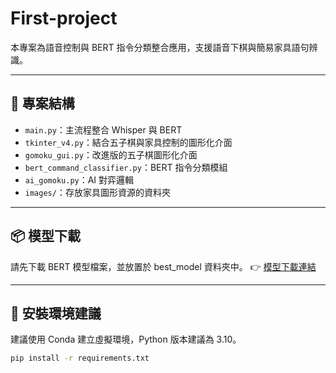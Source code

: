 # First-project

本專案為語音控制與 BERT 指令分類整合應用，支援語音下棋與簡易家具語句辨識。

---

## 📁 專案結構

- `main.py`：主流程整合 Whisper 與 BERT
- `tkinter_v4.py`：結合五子棋與家具控制的圖形化介面
- `gomoku_gui.py`：改進版的五子棋圖形化介面
- `bert_command_classifier.py`：BERT 指令分類模組
- `ai_gomoku.py`：AI 對弈邏輯
- `images/`：存放家具圖形資源的資料夾


---


## 📦 模型下載

請先下載 BERT 模型檔案，並放置於 best_model 資料夾中。
👉 [模型下載連結](https://drive.google.com/drive/folders/1vjtY7rQvzkeaqsiSn2SpGMTRLXsk1ymH)


---


## 🔧 安裝環境建議

建議使用 Conda 建立虛擬環境，Python 版本建議為 3.10。

```bash
pip install -r requirements.txt

